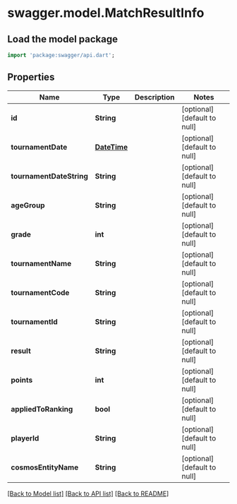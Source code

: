 # swagger.model.MatchResultInfo

## Load the model package
```dart
import 'package:swagger/api.dart';
```

## Properties
Name | Type | Description | Notes
------------ | ------------- | ------------- | -------------
**id** | **String** |  | [optional] [default to null]
**tournamentDate** | [**DateTime**](DateTime.md) |  | [optional] [default to null]
**tournamentDateString** | **String** |  | [optional] [default to null]
**ageGroup** | **String** |  | [optional] [default to null]
**grade** | **int** |  | [optional] [default to null]
**tournamentName** | **String** |  | [optional] [default to null]
**tournamentCode** | **String** |  | [optional] [default to null]
**tournamentId** | **String** |  | [optional] [default to null]
**result** | **String** |  | [optional] [default to null]
**points** | **int** |  | [optional] [default to null]
**appliedToRanking** | **bool** |  | [optional] [default to null]
**playerId** | **String** |  | [optional] [default to null]
**cosmosEntityName** | **String** |  | [optional] [default to null]

[[Back to Model list]](../README.md#documentation-for-models) [[Back to API list]](../README.md#documentation-for-api-endpoints) [[Back to README]](../README.md)


